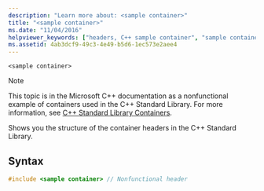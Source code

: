 ```yaml
---
description: "Learn more about: <sample container>"
title: "<sample container>"
ms.date: "11/04/2016"
helpviewer_keywords: ["headers, C++ sample container", "sample container", "container headers"]
ms.assetid: 4ab3dcf9-49c3-4e49-b5d6-1ec573e2aee4
---
```

`<sample container>`

> [!NOTE]
> This topic is in the Microsoft C++ documentation as a nonfunctional example of containers used in the C++ Standard Library. For more information, see [C++ Standard Library Containers](../standard-library/stl-containers.md).

Shows you the structure of the container headers in the C++ Standard Library.

## Syntax

```cpp
#include <sample container> // Nonfunctional header
```
